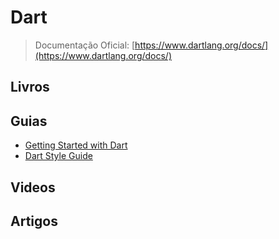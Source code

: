 # Dart

> Documentação Oficial: [https://www.dartlang.org/docs/](https://www.dartlang.org/docs/)

## Livros

## Guias
- [Getting Started with Dart](https://www.dartlang.org/docs/tutorials/#basics)
- [Dart Style Guide](https://www.dartlang.org/articles/style-guide/)

## Videos

## Artigos


